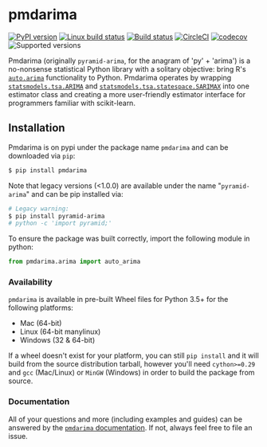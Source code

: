 # pmdarima

[![PyPI version](https://badge.fury.io/py/pmdarima.svg)](https://badge.fury.io/py/pmdarima)
[![Linux build status](https://travis-ci.org/tgsmith61591/pmdarima.svg?branch=master)](https://travis-ci.org/tgsmith61591/pmdarima)
[![Build status](https://ci.appveyor.com/api/projects/status/0ntddrmtrdopt5rf/branch/master?svg=true)](https://ci.appveyor.com/project/tgsmith61591/pmdarima/branch/master)
[![CircleCI](https://circleci.com/gh/tgsmith61591/pmdarima.svg?style=svg)](https://circleci.com/gh/tgsmith61591/pmdarima)
[![codecov](https://codecov.io/gh/tgsmith61591/pmdarima/branch/master/graph/badge.svg)](https://codecov.io/gh/tgsmith61591/pmdarima)
![Supported versions](https://img.shields.io/badge/python-3.5+-blue.svg)

Pmdarima (originally `pyramid-arima`, for the anagram of 'py' + 'arima') is a no-nonsense statistical
Python library with a solitary objective: bring R's
[`auto.arima`](https://www.rdocumentation.org/packages/forecast/versions/7.3/topics/auto.arima)
functionality to Python. Pmdarima operates by wrapping
[`statsmodels.tsa.ARIMA`](https://github.com/statsmodels/statsmodels/blob/master/statsmodels/tsa/arima_model.py)
and [`statsmodels.tsa.statespace.SARIMAX`](https://github.com/statsmodels/statsmodels/blob/master/statsmodels/tsa/statespace/sarimax.py)
into one estimator class and creating a more user-friendly estimator interface for programmers familiar with scikit-learn.


## Installation

Pmdarima is on pypi under the package name `pmdarima` and can be downloaded via `pip`:

```bash
$ pip install pmdarima
```

Note that legacy versions (<1.0.0) are available under the name
"`pyramid-arima`" and can be pip installed via:

```bash
# Legacy warning:
$ pip install pyramid-arima
# python -c 'import pyramid;'
```

To ensure the package was built correctly, import the following module in python:

```python
from pmdarima.arima import auto_arima
```


### Availability

`pmdarima` is available in pre-built Wheel files for Python 3.5+ for the following platforms:

* Mac (64-bit)
* Linux (64-bit manylinux)
* Windows (32 & 64-bit)
  
If a wheel doesn't exist for your platform, you can still `pip install` and it
will build from the source distribution tarball, however you'll need `cython>=0.29`
and `gcc` (Mac/Linux) or `MinGW` (Windows) in order to build the package from source.


### Documentation

All of your questions and more (including examples and guides) can be answered by
the [`pmdarima` documentation](https://www.alkaline-ml.com/pmdarima). If not, always
feel free to file an issue.
